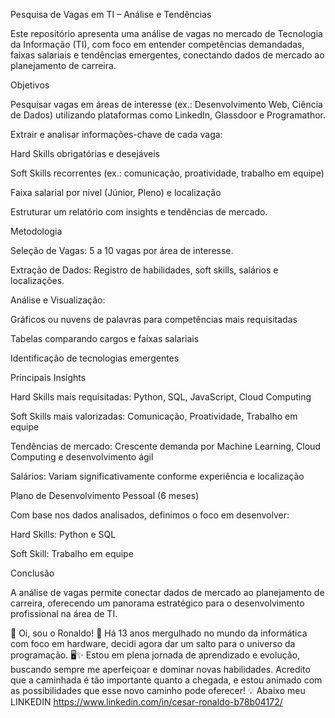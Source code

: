 Pesquisa de Vagas em TI – Análise e Tendências

Este repositório apresenta uma análise de vagas no mercado de Tecnologia da Informação (TI), com foco em entender competências demandadas, faixas salariais e tendências emergentes, conectando dados de mercado ao planejamento de carreira.

Objetivos

Pesquisar vagas em áreas de interesse (ex.: Desenvolvimento Web, Ciência de Dados) utilizando plataformas como LinkedIn, Glassdoor e Programathor.

Extrair e analisar informações-chave de cada vaga:

Hard Skills obrigatórias e desejáveis

Soft Skills recorrentes (ex.: comunicação, proatividade, trabalho em equipe)

Faixa salarial por nível (Júnior, Pleno) e localização

Estruturar um relatório com insights e tendências de mercado.

Metodologia

Seleção de Vagas: 5 a 10 vagas por área de interesse.

Extração de Dados: Registro de habilidades, soft skills, salários e localizações.

Análise e Visualização:

Gráficos ou nuvens de palavras para competências mais requisitadas

Tabelas comparando cargos e faixas salariais

Identificação de tecnologias emergentes

Principais Insights

Hard Skills mais requisitadas: Python, SQL, JavaScript, Cloud Computing

Soft Skills mais valorizadas: Comunicação, Proatividade, Trabalho em equipe

Tendências de mercado: Crescente demanda por Machine Learning, Cloud Computing e desenvolvimento ágil

Salários: Variam significativamente conforme experiência e localização

Plano de Desenvolvimento Pessoal (6 meses)

Com base nos dados analisados, definimos o foco em desenvolver:

Hard Skills: Python e SQL

Soft Skill: Trabalho em equipe

Conclusão

A análise de vagas permite conectar dados de mercado ao planejamento de carreira, oferecendo um panorama estratégico para o desenvolvimento profissional na área de TI.





🚀 Oi, sou o Ronaldo! 🚀
Há 13 anos mergulhado no mundo da informática com foco em hardware, decidi agora dar um salto para o universo da programação. 🖥️✨
Estou em plena jornada de aprendizado e evolução, buscando sempre me aperfeiçoar e dominar novas habilidades. Acredito que a caminhada é tão importante quanto a chegada, e estou animado com as possibilidades que esse novo caminho pode oferecer! 💡
Abaixo meu LINKEDIN
https://www.linkedin.com/in/cesar-ronaldo-b78b04172/
